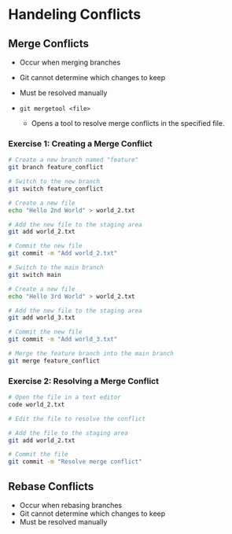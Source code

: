 # Handeling Conflicts

## Merge Conflicts

- Occur when merging branches
- Git cannot determine which changes to keep
- Must be resolved manually

- `git mergetool <file>`
    - Opens a tool to resolve merge conflicts in the specified file.

### Exercise 1: Creating a Merge Conflict

```bash
# Create a new branch named "feature"
git branch feature_conflict

# Switch to the new branch
git switch feature_conflict

# Create a new file
echo "Hello 2nd World" > world_2.txt

# Add the new file to the staging area
git add world_2.txt

# Commit the new file
git commit -m "Add world_2.txt"

# Switch to the main branch
git switch main

# Create a new file
echo "Hello 3rd World" > world_2.txt

# Add the new file to the staging area
git add world_3.txt

# Commit the new file
git commit -m "Add world_3.txt"

# Merge the feature branch into the main branch
git merge feature_conflict
```

### Exercise 2: Resolving a Merge Conflict

```bash
# Open the file in a text editor
code world_2.txt

# Edit the file to resolve the conflict

# Add the file to the staging area
git add world_2.txt

# Commit the file
git commit -m "Resolve merge conflict"
```

## Rebase Conflicts

- Occur when rebasing branches
- Git cannot determine which changes to keep
- Must be resolved manually
